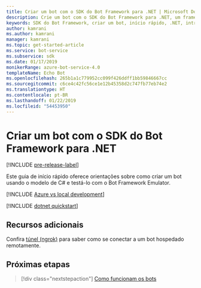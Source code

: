 ```yaml
---
title: Criar um bot com o SDK do Bot Framework para .NET | Microsoft Docs
description: Crie um bot com o SDK do Bot Framework para .NET, um framework avançado para a criação de bots.
keywords: SDK do Bot Framework, criar um bot, início rápido, .NET, introdução, bot C#
author: kamrani
ms.author: kamrani
manager: kamrani
ms.topic: get-started-article
ms.service: bot-service
ms.subservice: sdk
ms.date: 01/17/2019
monikerRange: azure-bot-service-4.0
templateName: Echo Bot
ms.openlocfilehash: 265b1a1c779952cc099f426ddff1bb59846667cc
ms.sourcegitcommit: c6ce4c42fc56ce1e12b45358d2c747fb77eb74e2
ms.translationtype: HT
ms.contentlocale: pt-BR
ms.lasthandoff: 01/22/2019
ms.locfileid: "54453950"
---
```

# <a name="create-a-bot-with-the-bot-framework-sdk-for-net"></a>Criar um bot com o SDK do Bot Framework para .NET

[!INCLUDE [pre-release-label](../includes/pre-release-label.md)]

Este guia de início rápido oferece orientações sobre como criar um bot usando o modelo de C# e testá-lo com o Bot Framework Emulator.

[!INCLUDE [Azure vs local development](~/includes/snippet-quickstart-paths.md)]

[!INCLUDE [dotnet quickstart](~/includes/quickstart-dotnet.md)]

## <a name="additional-resources"></a>Recursos adicionais

Confira [túnel (ngrok)](https://github.com/Microsoft/BotFramework-Emulator/wiki/Tunneling-(ngrok)) para saber como se conectar a um bot hospedado remotamente.

## <a name="next-steps"></a>Próximas etapas

> [!div class="nextstepaction"]
> [Como funcionam os bots](../v4sdk/bot-builder-basics.md) 
